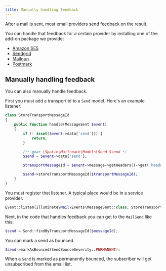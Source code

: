 ```yaml
---
title: Manually handling feedback
---
```


After a mail is sent, most email providers send feedback on the result.

You can handle that feedback for a certain provider by installing one of the add-on package we provide:
- [Amazon SES](https://github.com/spatie/laravel-mailcoach-ses-feedback)
- [Sendgrid](https://github.com/spatie/laravel-mailcoach-sendgrid-feedback)
- [Mailgun](https://github.com/spatie/laravel-mailcoach-mailgun-feedback)
- [Postmark](https://github.com/spatie/laravel-mailcoach-postmark-feedback)

## Manually handling feedback

You can also manually handle feedback.

First you must add a transport id to a `Send` model. Here's an example listener: 

```php
class StoreTransportMessageId
{
    public function handle(MessageSent $event)
    {
        if (! isset($event->data['send'])) {
            return;
        }

        /** @var \Spatie\Mailcoach\Models\Send $send */
        $send = $event->data['send'];

        $transportMessageId = $event->message->getHeaders()->get('header-name-used-by-your-email-provider')->bodyAsString();

        $send->storeTransportMessageId($transportMessageId);
    }
}
```

You must register that listener. A typical place would be in a service provider.

```php
Event::listen(Illuminate\Mail\Events\MessageSent::class, StoreTransportMessageId::class);
```

Next, in the code that handles feedback you can get to the `MailSend` like this:

```php
$send = Send::findByTransportMessageId($messageId);
```

You can mark a send as bounced.

```php
$send->markAsBounced(SendBounceSeverity::PERMANENT);
```

When a `Send` is marked as permanently bounced, the subscriber will get unsubscribed from the email list.
